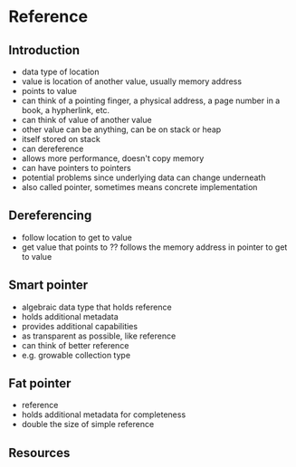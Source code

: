 # Reference



## Introduction

- data type of location
- value is location of another value, usually memory address
- points to value
- can think of a pointing finger, a physical address, a page number in a book, a hypherlink, etc.
- can think of value of another value
- other value can be anything, can be on stack or heap
- itself stored on stack
- can dereference
- allows more performance, doesn't copy memory
- can have pointers to pointers
- potential problems since underlying data can change underneath
- also called pointer, sometimes means concrete implementation



## Dereferencing

- follow location to get to value
- get value that points to
?? follows the memory address in pointer to get to value



## Smart pointer

- algebraic data type that holds reference
- holds additional metadata
- provides additional capabilities
- as transparent as possible, like reference
- can think of better reference
- e.g. growable collection type



## Fat pointer

- reference
- holds additional metadata for completeness
- double the size of simple reference



## Resources
